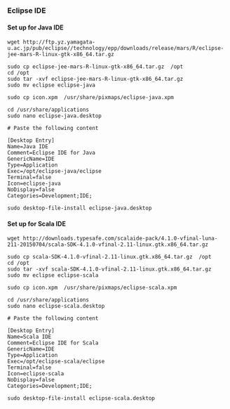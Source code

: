 ### Eclipse IDE

#### Set up for Java IDE

    wget http://ftp.yz.yamagata-u.ac.jp/pub/eclipse//technology/epp/downloads/release/mars/R/eclipse-jee-mars-R-linux-gtk-x86_64.tar.gz

    sudo cp eclipse-jee-mars-R-linux-gtk-x86_64.tar.gz  /opt
    cd /opt
    sudo tar -xvf eclipse-jee-mars-R-linux-gtk-x86_64.tar.gz
    sudo mv eclipse eclipse-java

    sudo cp icon.xpm  /usr/share/pixmaps/eclipse-java.xpm

    cd /usr/share/applications
    sudo nano eclipse-java.desktop

    # Paste the following content

    [Desktop Entry]
    Name=Java IDE
    Comment=Eclipse IDE for Java 
    GenericName=IDE
    Type=Application
    Exec=/opt/eclipse-java/eclipse
    Terminal=false
    Icon=eclipse-java
    NoDisplay=false
    Categories=Development;IDE;

    sudo desktop-file-install eclipse-java.desktop 

#### Set up for Scala IDE

    wget http://downloads.typesafe.com/scalaide-pack/4.1.0-vfinal-luna-211-20150704/scala-SDK-4.1.0-vfinal-2.11-linux.gtk.x86_64.tar.gz

    sudo cp scala-SDK-4.1.0-vfinal-2.11-linux.gtk.x86_64.tar.gz  /opt
    cd /opt
    sudo tar -xvf scala-SDK-4.1.0-vfinal-2.11-linux.gtk.x86_64.tar.gz 
    sudo mv eclipse eclipse-scala
    
    sudo cp icon.xpm  /usr/share/pixmaps/eclipse-scala.xpm

    cd /usr/share/applications
    sudo nano eclipse-scala.desktop

    # Paste the following content
    
    [Desktop Entry]
    Name=Scala IDE
    Comment=Eclipse IDE for Scala
    GenericName=IDE
    Type=Application
    Exec=/opt/eclipse-scala/eclipse
    Terminal=false
    Icon=eclipse-scala
    NoDisplay=false
    Categories=Development;IDE;

    sudo desktop-file-install eclipse-scala.desktop 
